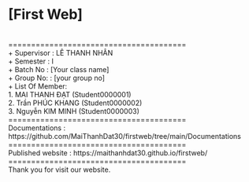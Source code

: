 <h1>[First Web]</h1><br>
=======================================<br>
+ Supervisor		: LÊ THANH NHÂN<br>
+ Semester		: I	<br>
+ Batch No		: [Your class name]	<br>
+ Group No:		: [your group no]<br>
+ List Of Member: <br>
	1. MAI THANH ĐẠT	(Student0000001) <br>
	2. Trần PHÚC KHANG	(Student0000002) <br>
	3. Nguyễn KIM MINH 	(Student0000003)	<br>
=======================================<br>
Documentations : https://github.com/MaiThanhDat30/firstweb/tree/main/Documentations<br>
=======================================<br>
Published website : https://maithanhdat30.github.io/firstweb/<br>
=======================================<br>
Thank you for visit our website.
